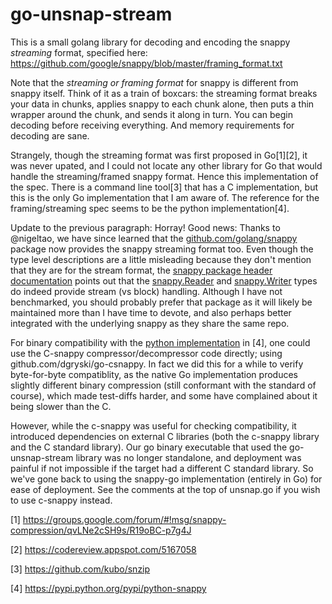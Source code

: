 go-unsnap-stream
================

This is a small golang library for decoding and encoding the snappy *streaming* format, specified here: https://github.com/google/snappy/blob/master/framing_format.txt

Note that the *streaming or framing format* for snappy is different from snappy itself. Think of it as a train of boxcars: the streaming format breaks your data in chunks, applies snappy to each chunk alone, then puts a thin wrapper around the chunk, and sends it along in turn. You can begin decoding before receiving everything. And memory requirements for decoding are sane.

Strangely, though the streaming format was first proposed in Go[1][2], it was never upated, and I could not locate any other library for Go that would handle the streaming/framed snappy format. Hence this implementation of the spec. There is a command line tool[3] that has a C implementation, but this is the only Go implementation that I am aware of. The reference for the framing/streaming spec seems to be the python implementation[4].

Update to the previous paragraph: Horray! Good news: Thanks to @nigeltao, we have since learned that the [github.com/golang/snappy](https://github.com/golang/snappy) package now provides the snappy streaming format too. Even though the type level descriptions are a little misleading because they don't mention that they are for the stream format, the [snappy package header documentation](https://godoc.org/github.com/golang/snappy) points out that the [snappy.Reader](https://godoc.org/github.com/golang/snappy#Reader) and [snappy.Writer](https://godoc.org/github.com/golang/snappy#Writer) types do indeed provide stream (vs block) handling. Although I have not benchmarked, you should probably prefer that package as it will likely be maintained more than I have time to devote, and also perhaps better integrated with the underlying snappy as they share the same repo.

For binary compatibility with the [python implementation](https://pypi.python.org/pypi/python-snappy) in [4], one could use the C-snappy compressor/decompressor code directly; using github.com/dgryski/go-csnappy. In fact we did this for a while to verify byte-for-byte compatiblity, as the native Go implementation produces slightly different binary compression (still conformant with the standard of course), which made test-diffs harder, and some have complained about it being slower than the C.

However, while the c-snappy was useful for checking compatibility, it introduced dependencies on external C libraries (both the c-snappy library and the C standard library). Our go binary executable that used the go-unsnap-stream library was no longer standalone, and deployment was painful if not impossible if the target had a different C standard library. So we've gone back to using the snappy-go implementation (entirely in Go) for ease of deployment. See the comments at the top of unsnap.go if you wish to use c-snappy instead.

[1] https://groups.google.com/forum/#!msg/snappy-compression/qvLNe2cSH9s/R19oBC-p7g4J

[2] https://codereview.appspot.com/5167058

[3] https://github.com/kubo/snzip

[4] https://pypi.python.org/pypi/python-snappy
